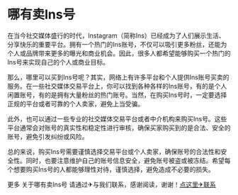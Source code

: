# 哪有卖Ins号

在当今社交媒体盛行的时代，Instagram（简称Ins）已经成为了人们展示生活、分享快乐的重要平台。拥有一个热门的Ins账号，不仅可以吸引更多粉丝，还能为个人或品牌带来更多的曝光和商业机会。因此，很多人都希望能够购买一个热门的Ins号来实现自己的个人或商业目标。

那么，哪里可以买到Ins号呢？其实，网络上有许多平台和个人提供Ins账号买卖的服务。在一些社交媒体交易平台上，你可以找到各种各样的Ins账号，有的是个人闲置账号，有的是拥有大量粉丝的热门账号。当然，在购买Ins号时，一定要选择正规的平台或者可靠的个人卖家，避免上当受骗。

此外，也可以通过一些专业的社交媒体交易平台或者中介机构来购买Ins号。这些平台通常会对账号的真实性和稳定性进行审核，确保买家购买到的是合法、安全的账号，避免引发纠纷或风险。

总的来说，购买Ins号需要谨慎选择交易平台或个人卖家，确保账号的合法性和安全性。同时，也要注意维护自己的账号信息安全，避免账号被盗或被冻结。希望每个想要购买Ins号的人都能够理性对待，谨慎选择，避免造成不必要的损失。

更多 关于哪有卖Ins号 请通过✈与我们联系，感谢阅读，谢谢！[点这里✈联系](https://c.k02.cc)